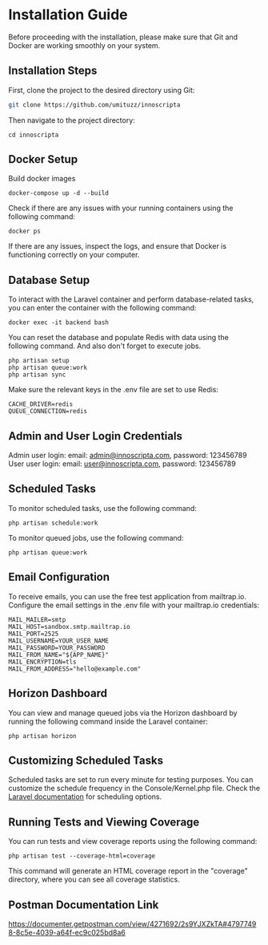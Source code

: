 # Installation Guide

Before proceeding with the installation, please make sure that Git and Docker are working smoothly on your system.

## Installation Steps

First, clone the project to the desired directory using Git:

```bash
git clone https://github.com/umituzz/innoscripta
```
Then navigate to the project directory:

```cd innoscripta```

## Docker Setup
Build docker images

``docker-compose up -d --build``

Check if there are any issues with your running containers using the following command:

``docker ps``

If there are any issues, inspect the logs, and ensure that Docker is functioning correctly on your computer.

## Database Setup

To interact with the Laravel container and perform database-related tasks, you can enter the container with the following command:

``docker exec -it backend bash``

You can reset the database and populate Redis with data using the following command. And also don't forget to execute jobs.

```
php artisan setup
php artisan queue:work
php artisan sync
```

Make sure the relevant keys in the .env file are set to use Redis:

```
CACHE_DRIVER=redis
QUEUE_CONNECTION=redis
```

## Admin and User Login Credentials
Admin user login: email: admin@innoscripta.com, password: 123456789
User user login: email: user@innoscripta.com, password: 123456789

## Scheduled Tasks
To monitor scheduled tasks, use the following command:

``php artisan schedule:work``

To monitor queued jobs, use the following command:

``php artisan queue:work``

## Email Configuration
To receive emails, you can use the free test application from mailtrap.io. Configure the email settings in the .env file with your mailtrap.io credentials:


```
MAIL_MAILER=smtp
MAIL_HOST=sandbox.smtp.mailtrap.io
MAIL_PORT=2525
MAIL_USERNAME=YOUR_USER_NAME
MAIL_PASSWORD=YOUR_PASSWORD
MAIL_FROM_NAME="${APP_NAME}"
MAIL_ENCRYPTION=tls
MAIL_FROM_ADDRESS="hello@example.com"
```

## Horizon Dashboard

You can view and manage queued jobs via the Horizon dashboard by running the following command inside the Laravel container:

``php artisan horizon``

## Customizing Scheduled Tasks
Scheduled tasks are set to run every minute for testing purposes. You can customize the schedule frequency in the Console/Kernel.php file. Check the <a href="https://laravel.com/docs/10.x/scheduling#schedule-frequency-options">Laravel documentation</a> for scheduling options.

## Running Tests and Viewing Coverage
You can run tests and view coverage reports using the following command:

``php artisan test --coverage-html=coverage``

This command will generate an HTML coverage report in the "coverage" directory, where you can see all coverage statistics.

## Postman Documentation Link
https://documenter.getpostman.com/view/4271692/2s9YJXZkTA#47977498-8c5e-4039-a64f-ec9c025bd8a6